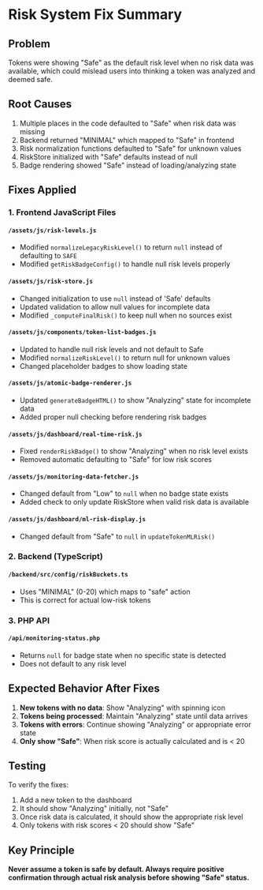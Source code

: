 # Risk System Fix Summary

## Problem
Tokens were showing "Safe" as the default risk level when no risk data was available, which could mislead users into thinking a token was analyzed and deemed safe.

## Root Causes
1. Multiple places in the code defaulted to "Safe" when risk data was missing
2. Backend returned "MINIMAL" which mapped to "Safe" in frontend
3. Risk normalization functions defaulted to "Safe" for unknown values
4. RiskStore initialized with "Safe" defaults instead of null
5. Badge rendering showed "Safe" instead of loading/analyzing state

## Fixes Applied

### 1. Frontend JavaScript Files

#### `/assets/js/risk-levels.js`
- Modified `normalizeLegacyRiskLevel()` to return `null` instead of defaulting to `SAFE`
- Modified `getRiskBadgeConfig()` to handle null risk levels properly

#### `/assets/js/risk-store.js`
- Changed initialization to use `null` instead of 'Safe' defaults
- Updated validation to allow null values for incomplete data
- Modified `_computeFinalRisk()` to keep null when no sources exist

#### `/assets/js/components/token-list-badges.js`
- Updated to handle null risk levels and not default to Safe
- Modified `normalizeRiskLevel()` to return null for unknown values
- Changed placeholder badges to show loading state

#### `/assets/js/atomic-badge-renderer.js`
- Updated `generateBadgeHTML()` to show "Analyzing" state for incomplete data
- Added proper null checking before rendering risk badges

#### `/assets/js/dashboard/real-time-risk.js`
- Fixed `renderRiskBadge()` to show "Analyzing" when no risk level exists
- Removed automatic defaulting to "Safe" for low risk scores

#### `/assets/js/monitoring-data-fetcher.js`
- Changed default from "Low" to `null` when no badge state exists
- Added check to only update RiskStore when valid risk data is available

#### `/assets/js/dashboard/ml-risk-display.js`
- Changed default from "Safe" to `null` in `updateTokenMLRisk()`

### 2. Backend (TypeScript)

#### `/backend/src/config/riskBuckets.ts`
- Uses "MINIMAL" (0-20) which maps to "safe" action
- This is correct for actual low-risk tokens

### 3. PHP API

#### `/api/monitoring-status.php`
- Returns `null` for badge state when no specific state is detected
- Does not default to any risk level

## Expected Behavior After Fixes

1. **New tokens with no data**: Show "Analyzing" with spinning icon
2. **Tokens being processed**: Maintain "Analyzing" state until data arrives
3. **Tokens with errors**: Continue showing "Analyzing" or appropriate error state
4. **Only show "Safe"**: When risk score is actually calculated and is < 20

## Testing
To verify the fixes:
1. Add a new token to the dashboard
2. It should show "Analyzing" initially, not "Safe"
3. Once risk data is calculated, it should show the appropriate risk level
4. Only tokens with risk scores < 20 should show "Safe"

## Key Principle
**Never assume a token is safe by default. Always require positive confirmation through actual risk analysis before showing "Safe" status.**